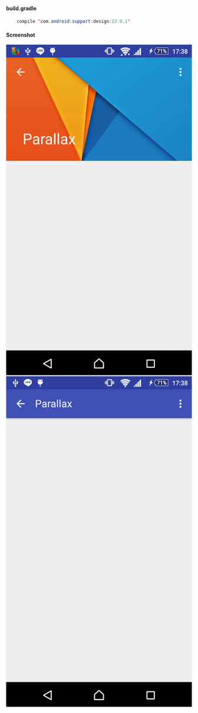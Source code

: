 #### build.gradle
```java
    compile 'com.android.support:design:23.0.1'
```

#### Screenshot
![](https://github.com/WeRockStar/Parallax-Scrolling/blob/master/Screenshot1.png)
![](https://github.com/WeRockStar/Parallax-Scrolling/blob/master/Screenshot2.png)